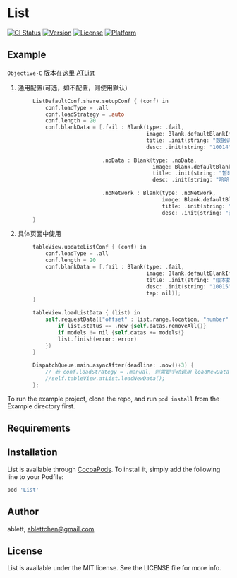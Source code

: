 # List

[![CI Status](https://img.shields.io/travis/ablett/List.svg?style=flat)](https://travis-ci.org/ablett/List)
[![Version](https://img.shields.io/cocoapods/v/List.svg?style=flat)](https://cocoapods.org/pods/List)
[![License](https://img.shields.io/cocoapods/l/List.svg?style=flat)](https://cocoapods.org/pods/List)
[![Platform](https://img.shields.io/cocoapods/p/List.svg?style=flat)](https://cocoapods.org/pods/List)

## Example

`Objective-C` 版本在这里 [ATList](https://github.com/ablettchen/ATList)

1. 通用配置(可选，如不配置，则使用默认)

```objectiveC
        ListDefaultConf.share.setupConf { (conf) in
            conf.loadType = .all
            conf.loadStrategy = .auto
            conf.length = 20
            conf.blankData = [.fail : Blank(type: .fail,
                                            image: Blank.defaultBlankImage(type: .fail),
                                            title: .init(string: "数据请求失败☹️"),
                                            desc: .init(string: "10014"), tap: nil),
                              
                              .noData : Blank(type: .noData,
                                              image: Blank.defaultBlankImage(type: .fail),
                                              title: .init(string: "暂时没有数据🙂"),
                                              desc: .init(string: "哈哈哈~"), tap: nil),
                              
                              .noNetwork : Blank(type: .noNetwork,
                                                 image: Blank.defaultBlankImage(type: .fail),
                                                 title: .init(string: "貌似没有网络🙄"),
                                                 desc: .init(string: "请检查设置"), tap: nil)];
        }

```

2. 具体页面中使用

```objectiveC
        tableView.updateListConf { (conf) in
            conf.loadType = .all
            conf.length = 20
            conf.blankData = [.fail : Blank(type: .fail,
                                            image: Blank.defaultBlankImage(type: .fail),
                                            title: .init(string: "绘本数据加载失败"),
                                            desc: .init(string: "10015"),
                                            tap: nil)];
        }
        
        tableView.loadListData { (list) in
            self.requestData(["offset" : list.range.location, "number" : list.range.length], { (error, models) in
                if list.status == .new {self.datas.removeAll()}
                if models != nil {self.datas += models!}
                list.finish(error: error)
            })
        }
        
        DispatchQueue.main.asyncAfter(deadline: .now()+3) {
            // 若 conf.loadStrategy = .manual, 则需要手动调用 loadNewData()
            //self.tableView.atList.loadNewData();
        };
```

To run the example project, clone the repo, and run `pod install` from the Example directory first.

## Requirements

## Installation

List is available through [CocoaPods](https://cocoapods.org). To install
it, simply add the following line to your Podfile:

```ruby
pod 'List'
```

## Author

ablett, ablettchen@gmail.com

## License

List is available under the MIT license. See the LICENSE file for more info.

